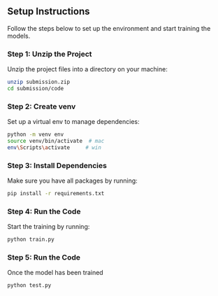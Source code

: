 ## Setup Instructions

Follow the steps below to set up the environment and start training the models.

### Step 1: Unzip the Project

Unzip the project files into a directory on your machine:
```bash
unzip submission.zip
cd submission/code
```

### Step 2: Create venv

Set up a virtual env to manage dependencies:
```bash
python -m venv env
source venv/bin/activate  # mac
env\Scripts\activate     # win
```

### Step 3: Install Dependencies

Make sure you have all packages by running:
```bash
pip install -r requirements.txt
```

### Step 4: Run the Code

Start the training by running:
```bash
python train.py
```

### Step 5: Run the Code

Once the model has been trained
```bash
python test.py
```